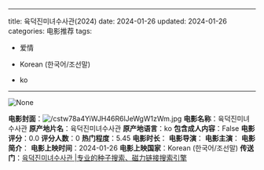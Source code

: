 
---
title: 육덕진미녀수사관(2024)
date: 2024-01-26
updated: 2024-01-26
categories: 电影推荐
tags:

- 爱情

- Korean (한국어/조선말)
- ko
---

<img src="https://image.tmdb.org/t/p/originalNone" alt="None" title="None">

**电影封面**：<img src="https://image.tmdb.org/t/p/w200/cstw78a4YiWJH46R6lJeWgW1zWm.jpg" alt="/cstw78a4YiWJH46R6lJeWgW1zWm.jpg" title="/cstw78a4YiWJH46R6lJeWgW1zWm.jpg">
**电影名称**：육덕진미녀수사관
**原产地片名**：육덕진미녀수사관
**原产地语言**：ko
**包含成人内容**：False
**电影评分**：0.0
**评分人数**：0
**热门程度**：5.45
**电影时长**：
**电影导演**：
**电影主演**：
**电影简介**：
**电影上映时间**：2024-01-26
**电影上映国家**：Korean (한국어/조선말)
**传送门**：[육덕진미녀수사관 |专业的种子搜索、磁力链接搜索引擎](https://movie.amd794.com:2083/?search=%EC%9C%A1%EB%8D%95%EC%A7%84%EB%AF%B8%EB%85%80%EC%88%98%EC%82%AC%EA%B4%80&ordering=&mode=match_phrase&page_size=10&page=1)

